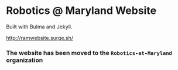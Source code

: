 # Robotics @ Maryland Website

Built with Bulma and Jekyll.

http://ramwebsite.surge.sh/

### **The website has been moved to the `Robotics-at-Maryland` organization**

